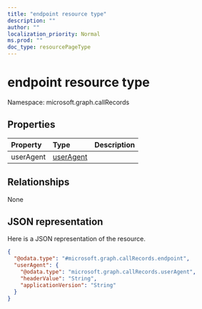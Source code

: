 ```yaml
---
title: "endpoint resource type"
description: ""
author: ""
localization_priority: Normal
ms.prod: ""
doc_type: resourcePageType
---
```


# endpoint resource type


Namespace: microsoft.graph.callRecords



## Properties
|Property|Type|Description|
|:---|:---|:---|
|userAgent|[userAgent](../resources/callrecords-useragent.md)||

## Relationships
None

## JSON representation
Here is a JSON representation of the resource.
<!-- {
  "blockType": "resource",
  "@odata.type": "microsoft.graph.callRecords.endpoint"
}
-->
``` json
{
  "@odata.type": "#microsoft.graph.callRecords.endpoint",
  "userAgent": {
    "@odata.type": "microsoft.graph.callRecords.userAgent",
    "headerValue": "String",
    "applicationVersion": "String"
  }
}
```

